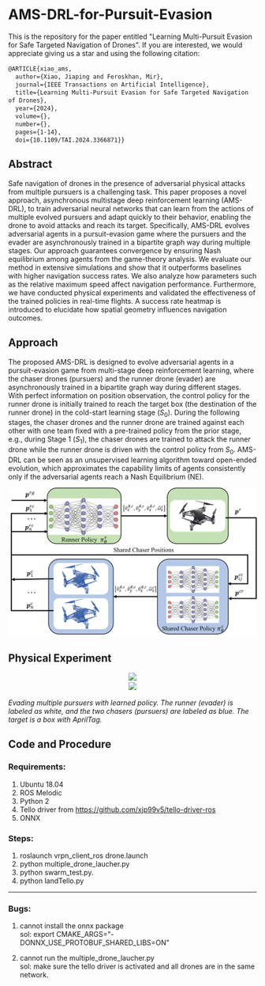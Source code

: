 # AMS-DRL-for-Pursuit-Evasion
This is the repository for the paper entitled "Learning Multi-Pursuit Evasion for Safe Targeted Navigation of Drones".
If you are interested, we would appreciate giving us a star and using the following citation:
```
@ARTICLE{xiao_ams,
  author={Xiao, Jiaping and Feroskhan, Mir},
  journal={IEEE Transactions on Artificial Intelligence}, 
  title={Learning Multi-Pursuit Evasion for Safe Targeted Navigation of Drones}, 
  year={2024},
  volume={},
  number={},
  pages={1-14},
  doi={10.1109/TAI.2024.3366871}}
```

## Abstract
Safe navigation of drones in the presence of adversarial physical attacks from multiple pursuers is a challenging task. This paper proposes a novel approach, asynchronous multistage deep reinforcement learning (AMS-DRL), to train adversarial neural networks that can learn from the actions of multiple evolved pursuers and adapt quickly to their behavior, enabling the drone to avoid attacks and reach its target. Specifically, AMS-DRL evolves adversarial agents in a pursuit-evasion game where the pursuers and the evader are asynchronously trained in a bipartite graph way during multiple stages. Our approach guarantees convergence by ensuring Nash equilibrium among agents from the game-theory analysis. We evaluate our method in extensive simulations and show that it outperforms baselines with higher navigation success rates. We also analyze how parameters such as the relative maximum speed affect navigation performance. Furthermore, we have conducted physical experiments and validated the effectiveness of the trained policies in real-time flights. A success rate heatmap is introduced to elucidate how spatial geometry influences navigation outcomes.

## Approach
The proposed AMS-DRL is designed to evolve adversarial agents in a pursuit-evasion game from multi-stage deep reinforcement learning, where the chaser drones (pursuers) and the runner drone (evader) are asynchronously trained in a bipartite graph way during different stages. With perfect information on position observation, the control policy for the runner drone is initially trained to reach the target box (the destination of the runner drone) in the cold-start learning stage ($S_0$). During the following stages, the chaser drones and the runner drone are trained against each other with one team fixed with a pre-trained policy from the prior stage, e.g., during Stage 1 ($S_1$), the chaser drones are trained to attack the runner drone while the runner drone is driven with the control policy from $S_0$. AMS-DRL can be seen as an unsupervised learning algorithm toward open-ended evolution, which approximates the capability limits of agents consistently only if the adversarial agents reach a Nash Equilibrium (NE).

<div style="text-align: center">
<img src="assets/NN.png" width="700" >
</div>


## Physical Experiment
<div style="text-align: center">
<img src="assets/drones-chasing-drones.gif" width="700"  >
</div>
<div style="text-align: center">
<img src="assets/AMS-DRLS2.gif" width="700"  >
</div>
<p>
    <em>Evading multiple pursuers with learned policy. The runner (evader) is labeled as white, and the two chasers (pursuers) are labeled as blue. The target is a box with AprilTag.</em>
</p>

## Code and Procedure
### Requirements:
1. Ubuntu 18.04
2. ROS Melodic
3. Python 2
4. Tello driver from https://github.com/xjp99v5/tello-driver-ros 
5. ONNX

### Steps:
1. roslaunch vrpn_client_ros drone.launch
2. python multiple_drone_laucher.py
3. python swarm_test.py.
4. python landTello.py

********************************************************
### Bugs:
1. cannot install the onnx package  
sol:   export CMAKE_ARGS="-DONNX_USE_PROTOBUF_SHARED_LIBS=ON"

2. cannot run the multiple_drone_laucher.py  
sol: make sure the tello driver is activated and all drones are in the same network.
